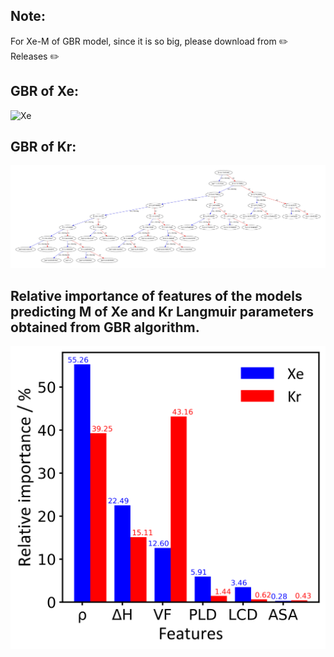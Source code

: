 ## Note:

For Xe-M of GBR model, since it is so big, please download from :pencil2: Releases :pencil2:

## GBR of Xe:                
![Xe](/Figures/Xe.jpg "Xe")
## GBR of Kr:                   
![Kr](/Figures/Kr.jpg "Kr")

## Relative importance of features of the models predicting M of Xe and Kr Langmuir parameters obtained from GBR algorithm.

![im](/Figures/imp.png "im")
